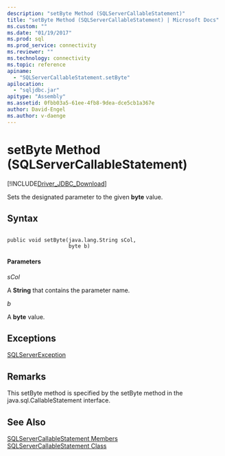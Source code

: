 ```yaml
---
description: "setByte Method (SQLServerCallableStatement)"
title: "setByte Method (SQLServerCallableStatement) | Microsoft Docs"
ms.custom: ""
ms.date: "01/19/2017"
ms.prod: sql
ms.prod_service: connectivity
ms.reviewer: ""
ms.technology: connectivity
ms.topic: reference
apiname: 
  - "SQLServerCallableStatement.setByte"
apilocation: 
  - "sqljdbc.jar"
apitype: "Assembly"
ms.assetid: 0fbb03a5-61ee-4fb8-9dea-dce5cb1a367e
author: David-Engel
ms.author: v-daenge
---
```

# setByte Method (SQLServerCallableStatement)
[!INCLUDE[Driver_JDBC_Download](../../../includes/driver_jdbc_download.md)]

  Sets the designated parameter to the given **byte** value.  
  
## Syntax  
  
```  
  
public void setByte(java.lang.String sCol,  
                    byte b)  
```  
  
#### Parameters  
 *sCol*  
  
 A **String** that contains the parameter name.  
  
 *b*  
  
 A **byte** value.  
  
## Exceptions  
 [SQLServerException](../../../connect/jdbc/reference/sqlserverexception-class.md)  
  
## Remarks  
 This setByte method is specified by the setByte method in the java.sql.CallableStatement interface.  
  
## See Also  
 [SQLServerCallableStatement Members](../../../connect/jdbc/reference/sqlservercallablestatement-members.md)   
 [SQLServerCallableStatement Class](../../../connect/jdbc/reference/sqlservercallablestatement-class.md)  
  
  
